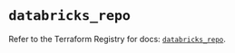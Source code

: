 # `databricks_repo`

Refer to the Terraform Registry for docs: [`databricks_repo`](https://registry.terraform.io/providers/databricks/databricks/1.58.0/docs/resources/repo).
